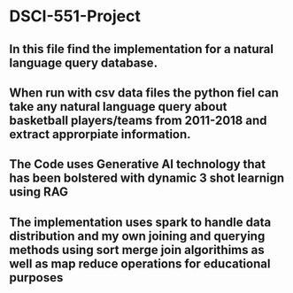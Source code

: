 # DSCI-551-Project
## In this file find the implementation for a natural language query database.
## When run with csv data files the python fiel can take any natural language query about basketball players/teams from 2011-2018 and extract approrpiate information.
## The Code uses Generative AI technology that has been bolstered with dynamic 3 shot learnign using RAG
## The implementation uses spark to handle data distribution and my own joining and querying methods using sort merge join algorithims as well as map reduce operations for educational purposes
